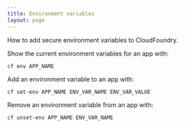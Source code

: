 ```yaml
---
title: Environment variables
layout: page
---
```


<p class="abstract"> How to add secure environment variables to CloudFoundry.</p>

Show the current environment variables for an app with:

    cf env APP_NAME

Add an environment variable to an app with:

    cf set-env APP_NAME ENV_VAR_NAME ENV_VAR_VALUE

Remove an environment variable from an app with:

    cf unset-env APP_NAME ENV_VAR_NAME
